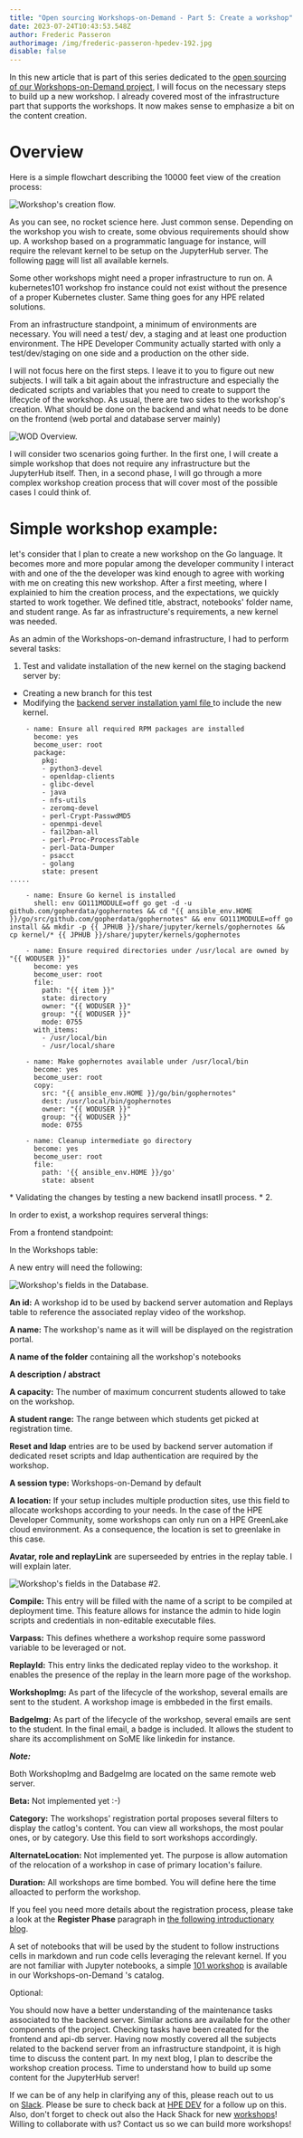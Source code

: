 ```yaml
---
title: "Open sourcing Workshops-on-Demand - Part 5: Create a workshop"
date: 2023-07-24T10:43:53.548Z
author: Frederic Passeron
authorimage: /img/frederic-passeron-hpedev-192.jpg
disable: false
---
```

I﻿n this new article that is part of this series dedicated to the [open sourcing of our Workshops-on-Demand project](https://developer.hpe.com/blog/willing-to-build-up-your-own-workshops-on-demand-infrastructure/), I will focus on the necessary steps to build up a new workshop. I already covered most of the infrastructure part that supports the workshops. It now makes sense to emphasize a bit on the content creation.

# O﻿verview

H﻿ere is a simple flowchart describing the 10000 feet view of the creation process:

![](/img/wod-b-process.png "Workshop's creation flow.")

A﻿s you can see, no rocket science here. Just common sense. Depending on the workshop you wish to create, some obvious requirements should show up. A workshop based on a programmatic language for instance, will require the relevant kernel to be setup on the JupyterHub server. The following [page](https://gist.github.com/chronitis/682c4e0d9f663e85e3d87e97cd7d1624) will list all available kernels.

S﻿ome other workshops might need a proper infrastructure to run on. A kubernetes101 workshop fro instance could not exist without the presence of a proper Kubernetes cluster. Same thing goes for any HPE related solutions.

F﻿rom an infrastructure standpoint, a minimum of environments are necessary. You will need a test/ dev,  a staging and at least one production environment. The HPE Developer Community actually started with only a test/dev/staging on one side and a production on the other side.

I﻿ will not focus here on the first steps. I leave it to you to figure out new subjects. I will talk a bit again about the infrastructure and especially the dedicated scripts and variables that you need to create to support the lifecycle of the workshop. As usual, there are two sides to the workshop's creation. What should be done on the backend and what needs to be done on the frontend (web portal and database server mainly)

![](/img/wod-blogserie3-archi3.png "WOD Overview.")

I﻿ will consider two scenarios going further. In the first one, I will create a simple workshop that does not require any infrastructure but the JupyterHub itself. Then, in a second phase, I will go through a more complex workshop creation process that will cover most of the possible cases I could think of.

# S﻿imple workshop example:

l﻿et's consider that I plan to create a new workshop on the Go language. It becomes more and more popular among the developer community I interact with and one of the the developer was kind enough to agree with working with me on creating this new workshop. After a first meeting, where I explainied to him the creation process, and the expectations, we quickly started to work together. We defined title, abstract,  notebooks' folder name, and student range. As far as infrastructure's requirements, a new kernel was needed. 

A﻿s an admin of the Workshops-on-demand infrastructure, I had to perform several tasks:

1. Test and validate installation of the new kernel on the staging backend server by:

* Creating a new branch for this test
* M﻿odifying the [backend server installation yaml file ](https://github.com/Workshops-on-Demand/wod-backend/blob/main/ansible/install_backend.yml#L326)to include the new kernel.

```
    - name: Ensure all required RPM packages are installed
      become: yes
      become_user: root
      package:
        pkg:
        - python3-devel
        - openldap-clients
        - glibc-devel
        - java
        - nfs-utils
        - zeromq-devel
        - perl-Crypt-PasswdMD5
        - openmpi-devel
        - fail2ban-all
        - perl-Proc-ProcessTable
        - perl-Data-Dumper
        - psacct
        - golang
        state: present
.﻿....

    - name: Ensure Go kernel is installed
      shell: env GO111MODULE=off go get -d -u github.com/gopherdata/gophernotes && cd "{{ ansible_env.HOME }}/go/src/github.com/gopherdata/gophernotes" && env GO111MODULE=off go install && mkdir -p {{ JPHUB }}/share/jupyter/kernels/gophernotes && cp kernel/* {{ JPHUB }}/share/jupyter/kernels/gophernotes

    - name: Ensure required directories under /usr/local are owned by "{{ WODUSER }}"
      become: yes
      become_user: root
      file:
        path: "{{ item }}"
        state: directory
        owner: "{{ WODUSER }}"
        group: "{{ WODUSER }}"
        mode: 0755
      with_items:
        - /usr/local/bin
        - /usr/local/share

    - name: Make gophernotes available under /usr/local/bin
      become: yes
      become_user: root
      copy:
        src: "{{ ansible_env.HOME }}/go/bin/gophernotes"
        dest: /usr/local/bin/gophernotes
        owner: "{{ WODUSER }}"
        group: "{{ WODUSER }}"
        mode: 0755

    - name: Cleanup intermediate go directory
      become: yes
      become_user: root
      file:
        path: '{{ ansible_env.HOME }}/go'
        state: absent
```
*﻿ Validating the changes by testing a new backend insatll process.
*﻿ 
2﻿. 

In order to exist, a workshop requires serveral things:

From a frontend standpoint:

I﻿n the Workshops table:

A﻿ new entry will need the following:

![](/img/wod-db-entry1.png "Workshop's fields in the Database.")

**An id:** A workshop id to be used by backend server automation and Replays table to reference the associated replay video of the workshop.

**A﻿ name:** The workshop's name as it will will be displayed on the registration portal.

**A name of the folder** containing all the workshop's notebooks

**A﻿ description / abstract**

**A﻿ capacity:** The number of maximum concurrent students allowed to take on the workshop.

**A﻿ student range:** The range between which students get picked at registration time.

**R﻿eset and ldap** entries are to be used by backend server automation if dedicated reset scripts and ldap authentication are required by the workshop.

**A﻿ session type:** Workshops-on-Demand by default

**A﻿ location:** If your setup includes multiple production sites, use this field to allocate workshops according to your needs. In the case of the HPE Developer Community, some workshops can only run on a HPE GreenLake cloud environment. As a consequence, the location is set to greenlake in this case.

**A﻿vatar, role and replayLink** are superseeded by entries in the replay table. I will explain later.

![](/img/wod-db-entry2.png "Workshop's fields in the Database #2.")

**Compile:** This entry will be filled with the name of a script to be compiled at deployment time. This feature allows for instance the admin to hide login scripts and credentials in non-editable executable files.

**Varpass:**  This defines whethere a workshop require some password variable to be leveraged or not.

**R﻿eplayId:** This entry links the dedicated replay video to the workshop. it enables the presence of the replay in the learn more page of the workshop.

**W﻿orkshopImg:** As part of the lifecycle of the workshop, several emails are sent to the student. A workshop image is embbeded in the first emails.

**B﻿adgeImg:** As part of the lifecycle of the workshop, several emails are sent to the student. In the final email, a badge is included. It allows the student to share its accomplishment on SoME like linkedin for instance.

***N﻿ote:***

B﻿oth W﻿orkshopImg and B﻿adgeImg are located on the same remote web server.

**B﻿eta:** Not implemented yet :-)

**Category:** The workshops' registration portal proposes several filters to display the catlog's content. You can view all workshops, the most poular ones, or by category. Use this field to sort workshops accordingly.

**A﻿lternateLocation:** Not implemented yet. The purpose is allow automation of the relocation of a workshop in case of primary location's failure.

**D﻿uration:** All workshops are time bombed. You will define here the time alloacted to perform the workshop.

I﻿f you feel you need more details about the registration process, please take a look at the **Register Phase** paragraph in [the following introductionary blog](https://developer.hpe.com/blog/willing-to-build-up-your-own-workshops-on-demand-infrastructure/).

A﻿ set of notebooks that will be used by the student to follow instructions cells in markdown and run code cells leveraging the relevant kernel. If you are not familiar with Jupyter notebooks, a simple [101 workshop](https://developer.hpe.com/hackshack/workshop/25) is available in our Workshops-on-Demand 's catalog.

O﻿ptional:

You should now have a better understanding of the maintenance tasks associated to the backend server. Similar actions are available for the other components of the project. Checking tasks have been created for the frontend and api-db server. Having now mostly covered all the subjects related to the backend server from an infrastructure standpoint, it is high time to discuss the content part. In my next blog, I plan to describe the workshop creation process.  Time to understand how to build up some content for the JupyterHub server!

If we can be of any help in clarifying any of this, please reach out to us on [Slack](https://slack.hpedev.io/). Please be sure to check back at [HPE DEV](https://developer.hpe.com/blog) for a follow up on this. Also, don't forget to check out also the Hack Shack for new [workshops](https://developer.hpe.com/hackshack/workshops)! Willing to collaborate with us? Contact us so we can build more workshops!